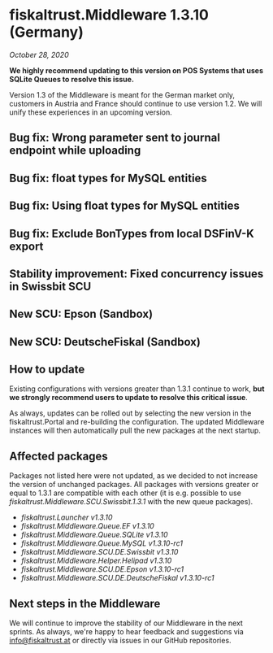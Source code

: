 # fiskaltrust.Middleware 1.3.10 (Germany)
_October 28, 2020_

**We highly recommend updating to this version on POS Systems that uses SQLite Queues to resolve this issue.**

<div class="alert alert-warning" role="alert" style="border-radius: 0">Version 1.3 of the Middleware is meant for the German market only, customers in Austria and France should continue to use version 1.2. We will unify these experiences in an upcoming version.</div>

## Bug fix: Wrong parameter sent to journal endpoint while uploading 

## Bug fix:  float types for MySQL entities

## Bug fix: Using float types for MySQL entities

## Bug fix: Exclude BonTypes from local DSFinV-K export

## Stability improvement: Fixed concurrency issues in Swissbit SCU

## New SCU: Epson (Sandbox)

## New SCU: DeutscheFiskal (Sandbox)

## How to update
Existing configurations with versions greater than 1.3.1 continue to work, **but we strongly recommend users to update to resolve this critical issue**.

As always, updates can be rolled out by selecting the new version in the fiskaltrust.Portal and re-building the configuration. The updated Middleware instances will then automatically pull the new packages at the next startup.

## Affected packages
Packages not listed here were not updated, as we decided to not increase the version of unchanged packages. All packages with versions greater or equal to 1.3.1 are compatible with each other (it is e.g. possible to use _fiskaltrust.Middleware.SCU.Swissbit.1.3.1_ with the new queue packages).

- _fiskaltrust.Launcher v1.3.10_
- _fiskaltrust.Middleware.Queue.EF v1.3.10_
- _fiskaltrust.Middleware.Queue.SQLite v1.3.10_
- _fiskaltrust.Middleware.Queue.MySQL v1.3.10-rc1_
- _fiskaltrust.Middleware.SCU.DE.Swissbit v1.3.10_
- _fiskaltrust.Middleware.Helper.Helipad v1.3.10_
- _fiskaltrust.Middleware.SCU.DE.Epson v1.3.10-rc1_
- _fiskaltrust.Middleware.SCU.DE.DeutscheFiskal v1.3.10-rc1_

## Next steps in the Middleware
We will continue to improve the stability of our Middleware in the next sprints. As always, we're happy to hear feedback and suggestions via [info@fiskaltrust.at](mailto:info@fiskaltrust.at) or directly via issues in our GitHub repositories.
